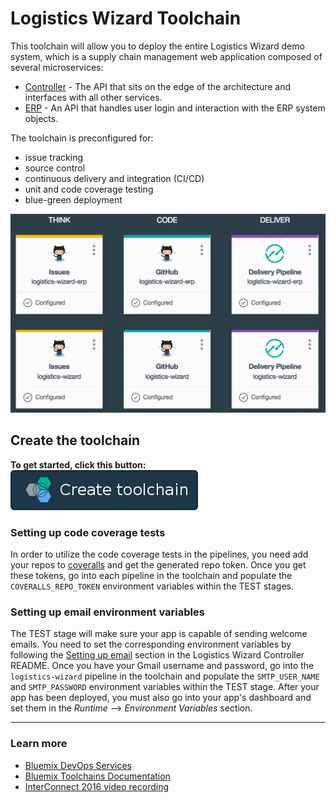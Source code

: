 # Logistics Wizard Toolchain

This toolchain will allow you to deploy the entire Logistics Wizard demo system, which is a supply chain management web application composed of several microservices:  
- [Controller][github_controller_url] - The API that sits on the edge of the architecture and interfaces with all other services.  
- [ERP][github_erp_url] - An API that handles user login and interaction with the ERP system objects.  

The toolchain is preconfigured for:

- issue tracking
- source control
- continuous delivery and integration (CI/CD)
- unit and code coverage testing
- blue-green deployment

![Toolchain template steps](./.bluemix/toolchain.png)

## Create the toolchain

**To get started, click this button:**  
[![Deploy To Bluemix](./.bluemix/create_toolchain_button.png)](https://new-console.ng.bluemix.net/devops/setup/deploy/?repository=https%3A//github.com//IBM-Bluemix/logistics-wizard-toolchain.git)

### Setting up code coverage tests

In order to utilize the code coverage tests in the pipelines, you need add your repos to [coveralls][coveralls_url] and get the generated repo token. Once you get these tokens, go into each pipeline in the toolchain and populate the `COVERALLS_REPO_TOKEN` environment variables within the TEST stages.

### Setting up email environment variables

The TEST stage will make sure your app is capable of sending welcome emails. You need to set the corresponding environment variables by following the [Setting up email][email_instructions_url] section in the Logistics Wizard Controller README. Once you have your Gmail username and password, go into the `logistics-wizard` pipeline in the toolchain and populate the `SMTP_USER_NAME` and `SMTP_PASSWORD` environment variables within the TEST stage. After your app has been deployed, you must also go into your app's dashboard and set them in the *Runtime* --> *Environment Variables* section.

---
### Learn more

* [Bluemix DevOps Services][bluemix_devops_url]
* [Bluemix Toolchains Documentation][toolchains_overview_url]
* [InterConnect 2016 video recording][toolchains_interconnect_video_url]

<!--Links-->
[bluemix_devops_url]: https://new-console.ng.bluemix.net/devops
[github_controller_url]: https://github.com/IBM-Bluemix/logistics-wizard
[github_erp_url]: https://github.com/IBM-Bluemix/logistics-wizard-erp
[coveralls_url]: https://coveralls.io/
[email_instructions_url]: https://github.com/IBM-Bluemix/logistics-wizard#setting-up-email
[toolchains_overview_url]: https://new-console.ng.bluemix.net/docs/toolchains/toolchains_overview.html
[toolchains_interconnect_video_url]: https://vimeo.com/156126035/8b04b8878a